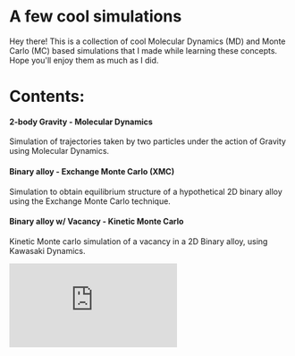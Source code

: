 # A few cool simulations
Hey there! This is a collection of cool Molecular Dynamics (MD) and Monte Carlo (MC) based simulations that I made while learning these concepts. Hope you'll enjoy them as much as I did.

# Contents:

#### 2-body Gravity - Molecular Dynamics

Simulation of trajectories taken by two particles under the action of Gravity using Molecular Dynamics.

#### Binary alloy - Exchange Monte Carlo (XMC)

Simulation to obtain equilibrium structure of a hypothetical 2D binary alloy using the Exchange Monte Carlo technique.

#### Binary alloy w/ Vacancy - Kinetic Monte Carlo

Kinetic Monte carlo simulation of a vacancy in a 2D Binary alloy, using Kawasaki Dynamics.

![equation](https://latex.codecogs.com/gif.latex?%5Ckappa%20%3D%20%5Cfrac%7B%5Cpsi%7D%7B%5Cphi%7D)
